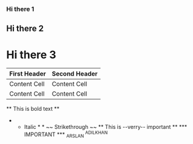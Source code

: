 ### Hi there 1 
## Hi there 2
# Hi there 3

| First Header  | Second Header |
| ------------- | ------------- |
| Content Cell  | Content Cell  |
| Content Cell  | Content Cell  |

** This is bold text **
* * Italic * *
~~ Strikethrough ~~
** This is --verry-- important **
*** IMPORTANT ***
<sub> ARSLAN </sub>
<sup> ADILKHAN </sup>

<!--
**arsadilkhan/arsadilkhan** is a ✨ _special_ ✨ repository because its `README.md` (this file) appears on your GitHub profile.

Here are some ideas to get you started:

- 🔭 I’m currently working on ...
- 🌱 I’m currently learning ...
- 👯 I’m looking to collaborate on ...
- 🤔 I’m looking for help with ...
- 💬 Ask me about ...
- 📫 How to reach me: ...
- 😄 Pronouns: ...
- ⚡ Fun fact: ...
-->
